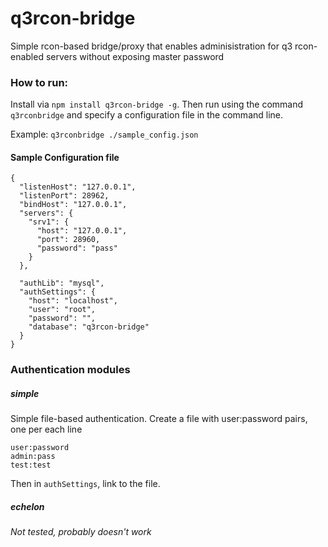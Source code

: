 q3rcon-bridge
=============

Simple rcon-based bridge/proxy that enables adminisistration for q3 rcon-enabled servers without exposing master password


### How to run:
Install via `npm install q3rcon-bridge -g`.
Then run using the command `q3rconbridge` and specify a configuration file in the command line.


Example:
`q3rconbridge ./sample_config.json`


#### Sample Configuration file
```
{
  "listenHost": "127.0.0.1",
  "listenPort": 28962,
  "bindHost": "127.0.0.1",
  "servers": {
    "srv1": {
      "host": "127.0.0.1",
      "port": 28960,
      "password": "pass"
    }
  },

  "authLib": "mysql",
  "authSettings": {
    "host": "localhost",
    "user": "root",
    "password": "",
    "database": "q3rcon-bridge"
  }
}
```




### Authentication modules

##### simple
Simple file-based authentication.
Create a file with user:password pairs, one per each line
```
user:password
admin:pass
test:test
```
Then in `authSettings`, link to the file.


##### echelon

*Not tested, probably doesn't work*
